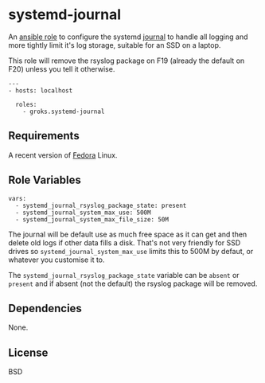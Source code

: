 systemd-journal
========

An [ansible role](https://galaxy.ansibleworks.com/list#/roles/221) to configure
the systemd [journal](http://0pointer.de/blog/projects/systemctl-journal.html)
to handle all logging and more tightly limit it's log storage, suitable for an
SSD on a laptop.

This role will remove the rsyslog package on F19 (already the default on F20)
unless you tell it otherwise.

    ---
    - hosts: localhost

      roles:
        - groks.systemd-journal

Requirements
------------

A recent version of [Fedora](https://fedoraproject.org/get-fedora) Linux.

Role Variables
--------------

    vars:
      - systemd_journal_rsyslog_package_state: present
      - systemd_journal_system_max_use: 500M
      - systemd_journal_system_max_file_size: 50M

The journal will be default use as much free space as it can get and then delete
old logs if other data fills a disk. That's not very friendly for SSD drives so
`systemd_journal_system_max_use` limits this to 500M by defaut, or whatever you
customise it to.

The `systemd_journal_rsyslog_package_state` variable can be `absent` or
`present` and if absent (not the default) the rsyslog package will be removed.

Dependencies
------------

None.

License
-------

BSD
